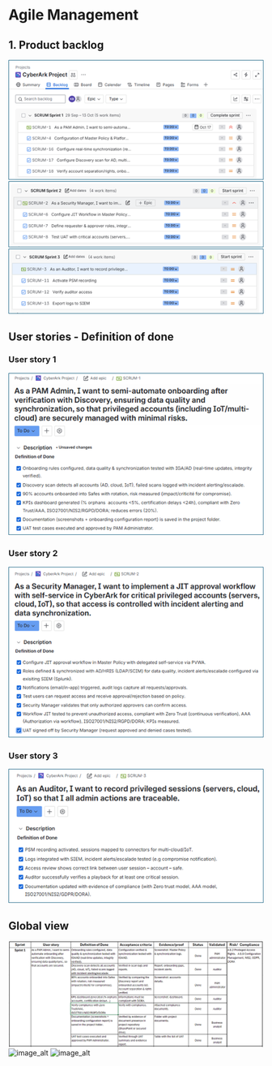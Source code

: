 # Agile Management 

## 1. Product backlog

![image_alt](https://github.com/Kristina-1991/CyberArk-Implementation-Portfolio/blob/43d1c0e2f1f0ca3168e06c687b6cc2c8ef58c87a/00_Support-documents/diagrams/Backlog%20produ%201.png?raw=true)
![image_alt](https://github.com/Kristina-1991/CyberArk-Implementation-Portfolio/blob/58615a9f1a9d5220400aa5aeab239cdd2ef6de2b/00_Support-documents/diagrams/Backlog%20produ2.png?raw=true)
![image_alt](https://github.com/Kristina-1991/CyberArk-Implementation-Portfolio/blob/27134a828d98275e7b1cfd552f0286e377b962f7/00_Support-documents/diagrams/Backlog%20prod3.png?raw=true)


## User stories - Definition of done
### User story 1 

![image_alt](https://github.com/Kristina-1991/CyberArk-Implementation-Portfolio/blob/b7980d39b6cb36e1e404708d1a5a7c8853c1eb62/00_Support-documents/diagrams/User%20story%201%20-%20DOD.png?raw=true)

### User story 2

![image_alt](https://github.com/Kristina-1991/CyberArk-Implementation-Portfolio/blob/bd8910cb2f300c504a42fa9289c52a85dcb6d3ff/00_Support-documents/diagrams/User%20story%202%20-%20DOD.png?raw=true)

### User story 3

![image_alt](https://github.com/Kristina-1991/CyberArk-Implementation-Portfolio/blob/8ad194ba26a9ed9196a693e7033510050ec26f06/00_Support-documents/diagrams/User%20story%203%20-%20DOD.png?raw=true)


## Global view

![image_alt](https://github.com/Kristina-1991/CyberArk-Implementation-Portfolio/blob/401b50646a5aee76f152d8c035a1b202e7237367/00_Support-documents/diagrams/GB_1.PNG?raw=true)
![image_alt]()
![image_alt]()
